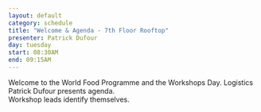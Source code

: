 ```yaml
---
layout: default
category: schedule
title: "Welcome & Agenda - 7th Floor Rooftop"
presenter: Patrick Dufour
day: tuesday
start: 08:30AM
end: 09:15AM
---
```


Welcome to the World Food Programme and the Workshops Day.
Logistics
Patrick Dufour presents agenda.  
Workshop leads identify themselves.
